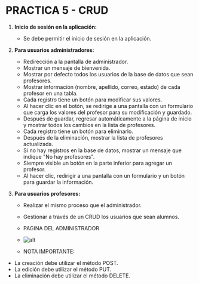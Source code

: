 #  PRACTICA 5 - CRUD


1. **Inicio de sesión en la aplicación:**
   - Se debe permitir el inicio de sesión en la aplicación.

2. **Para usuarios administradores:**
   - Redirección a la pantalla de administrador.
   - Mostrar un mensaje de bienvenida.
   - Mostrar por defecto todos los usuarios de la base de datos que sean profesores.
   - Mostrar información (nombre, apellido, correo, estado) de cada profesor en una tabla.
   - Cada registro tiene un botón para modificar sus valores.
   - Al hacer clic en el botón, se redirige a una pantalla con un formulario que carga los valores del profesor para su modificación y guardado.
   - Después de guardar, regresar automáticamente a la página de inicio y mostrar todos los cambios en la lista de profesores.
   - Cada registro tiene un botón para eliminarlo.
   - Después de la eliminación, mostrar la lista de profesores actualizada.
   - Si no hay registros en la base de datos, mostrar un mensaje que indique "No hay profesores".
   - Siempre visible un botón en la parte inferior para agregar un profesor.
   - Al hacer clic, redirigir a una pantalla con un formulario y un botón para guardar la información.

3. **Para usuarios profesores:**
   - Realizar el mismo proceso que el administrador.
   - Gestionar a través de un CRUD los usuarios que sean alumnos.

     
   - PAGINA DEL ADMINISTRADOR
  
   - ![alt](img/Pagina_administrador.png)

   - NOTA IMPORTANTE:

- La creación debe utilizar el método POST.
- La edición debe utilizar el método PUT.
- La eliminación debe utilizar el método DELETE.
